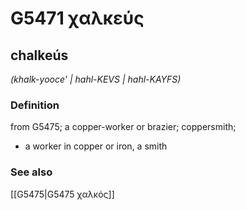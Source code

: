 # G5471 χαλκεύς

## chalkeús

_(khalk-yooce' | hahl-KEVS | hahl-KAYFS)_

### Definition

from G5475; a copper-worker or brazier; coppersmith; 

- a worker in copper or iron, a smith

### See also

[[G5475|G5475 χαλκός]]

